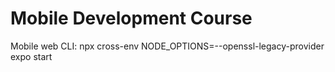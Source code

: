 # Mobile Development Course

Mobile web CLI: npx cross-env NODE_OPTIONS=--openssl-legacy-provider expo start
